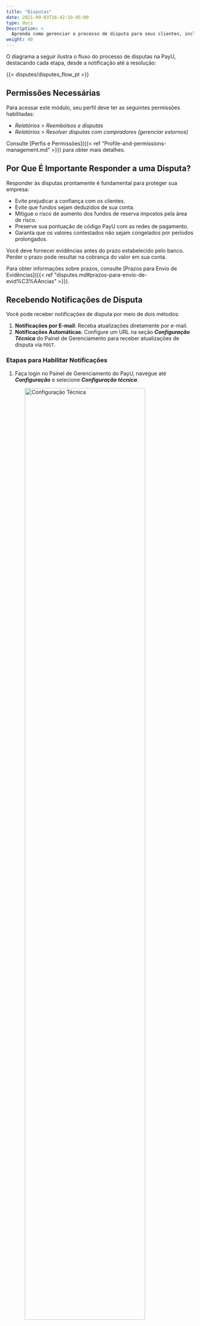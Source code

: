```yaml
---
title: "Disputas"
date: 2021-09-03T16:42:19-05:00
type: docs
Description: >
  Aprenda como gerenciar o processo de disputa para seus clientes, incluindo a configuração de métodos de notificação, revisão de disputas, fornecimento de evidências ou início de reembolsos. Para obter mais detalhes sobre como o mecanismo de disputas funciona dentro da PayU, consulte a documentação de <a href="https://developers.payulatam.com/latam/pt/docs/tools/disputes.html" target="_blank">Disputas</a>.
weight: 40
---
```


O diagrama a seguir ilustra o fluxo do processo de disputas na PayU, destacando cada etapa, desde a notificação até a resolução:

{{< disputes/disputes_flow_pt >}}

## Permissões Necessárias
Para acessar este módulo, seu perfil deve ter as seguintes permissões habilitadas:

- _Relatórios_ > _Reembolsos e disputas_
- _Relatórios_ > _Resolver disputas com compradores (gerenciar estornos)_

Consulte [Perfis e Permissões]({{< ref "Profile-and-permissions-management.md" >}}) para obter mais detalhes.

## Por Que É Importante Responder a uma Disputa?

Responder às disputas prontamente é fundamental para proteger sua empresa:

- Evite prejudicar a confiança com os clientes.
- Evite que fundos sejam deduzidos de sua conta.
- Mitigue o risco de aumento dos fundos de reserva impostos pela área de risco.
- Preserve sua pontuação de código PayU com as redes de pagamento.
- Garanta que os valores contestados não sejam congelados por períodos prolongados.

Você deve fornecer evidências antes do prazo estabelecido pelo banco. Perder o prazo pode resultar na cobrança do valor em sua conta.

Para obter informações sobre prazos, consulte [Prazos para Envio de Evidências]({{< ref "disputes.md#prazos-para-envio-de-evid%C3%AAncias" >}}).

## Recebendo Notificações de Disputa

Você pode receber notificações de disputa por meio de dois métodos:

1. **Notificações por E-mail**: Receba atualizações diretamente por e-mail.
2. **Notificações Automáticas**: Configure um URL na seção _**Configuração Técnica**_ do Painel de Gerenciamento para receber atualizações de disputa via `POST`.

### Etapas para Habilitar Notificações

1. Faça login no Painel de Gerenciamento do PayU, navegue até _**Configuração**_ e selecione _**Configuração técnica**_.

<img src="/assets/IntegrationVariables_01_pt.png" alt="Configuração Técnica" width="80%" style="display: block; margin: auto;" />
<br>

2. Na guia _**Disputas**_, insira os endereços de e-mail para receber notificações ou habilite o URL de notificação automática e especifique o domínio para o qual deseja que nossa API envie atualizações `POST`. Depois de habilitar um ou ambos os métodos de notificação, clique em _**Salvar alterações**_.

<img src="/assets/Disputes/Disputes_01_pt.png" alt="Detalhes da Disputa" width="80%" style="display: block; margin: auto;" />
<br>

## Resolvendo Disputas

As disputas ocorrem quando os compradores contestam cobranças em seus cartões de crédito. O banco notifica o PayU e o processo formal começa a validar a transação.

{{% alert title="Dica" color="info"%}}
Se você tiver as informações de contato do titular do cartão, entre em contato para resolver o problema. Se a disputa decorrer de confusão (por exemplo, cobranças não reconhecidas), peça ao comprador que entre em contato com seu banco e retire a reclamação. Essa abordagem geralmente resolve disputas a seu favor.
{{% /alert %}}

### Etapas para Resolver Disputas

1. Quando notificado sobre uma disputa, configure seu e-mail ou URL para receber atualizações. Consulte [Configurações Técnicas]({{< ref "technical-configuration.md#disputes" >}}).

2. Faça login em sua conta PayU, expanda o menu _**Transações**_ e selecione _**Disputas**_.

<img src="/assets/Disputes/Disputes_02_pt.png" alt="Detalhes da Disputa" width="80%" style="display: block; margin: auto;" />
<br>

3. No módulo _**Disputas**_, localize a disputa. Use filtros, se necessário.

<img src="/assets/Disputes/Disputes_03_pt.png" alt="Detalhes da Disputa" width="80%" style="display: block; margin: auto;" />
<br>

4. Revise os detalhes da disputa no painel direito e clique em _**Resolver um chargeback**_.

<img src="/assets/Disputes/Disputes_04_pt.png" alt="Detalhes da Disputa" width="40%" style="display: block; margin: auto;" />
<br>

5. Na janela pop-up, revise o motivo da disputa e o prazo para envio de evidências. Clique em _**Anexar arquivo**_ para enviar suas evidências.

<img src="/assets/Disputes/Disputes_05_pt.png" alt="Detalhes da Disputa" width="40%" style="display: block; margin: auto;" />

{{% alert title="Observação" color="info"%}}
Se você aceitar a disputa, poderá iniciar um [Reembolso]({{< ref "Refunds-MP.md" >}}) clicando em _**Ou devolva o valor**_.
{{% /alert %}}

6. Envie evidências (arquivos PDF com menos de 10 MB) e clique em _**Salvar evidência**_. Depois de salvo, clique em _**Enviar para revisão**_.

<img src="/assets/Disputes/Disputes_06_pt.png" alt="Detalhes da Disputa" width="40%" style="display: block; margin: auto;" />
<br>

7. Uma janela de confirmação aparecerá assim que suas evidências forem enviadas.

<img src="/assets/Disputes/Disputes_07_pt.png" alt="Detalhes da Disputa" width="40%" style="display: block; margin: auto;" />
<br>

8. O PayU encaminha as evidências para o banco emissor ou rede. O resultado do caso pode ser:

   - **Ganho**: A disputa é resolvida a seu favor (sem estorno).
   - **Perdido**: A disputa resulta em um estorno.
   - **Reembolsado**: Você reembolsou voluntariamente o comprador, evitando um estorno.

Consulte [Estados de Disputa]({{< ref "Disputes.md#estados-da-disputa" >}}) para obter informações detalhadas sobre os статусы de disputa.

## Considerações Finais

Quando a entidade financeira comunica a resolução, o status da disputa é atualizado automaticamente no Painel de Gerenciamento. Certifique-se de monitorar as notificações de disputa e responder prontamente para minimizar riscos e perdas potenciais.